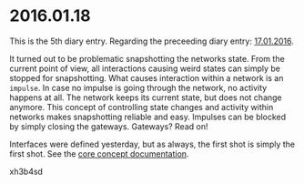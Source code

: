 # 2016.01.18
This is the 5th diary entry. Regarding the preceeding diary entry:
[17.01.2016](17_01_2016.md).

It turned out to be problematic snapshotting the networks state. From the
current point of view, all interactions causing weird states can simply be
stopped for snapshotting. What causes interaction within a network is an
`impulse`. In case no impulse is going through the network, no activity happens
at all. The network keeps its current state, but does not change anymore. This
concept of controlling state changes and activity within networks makes
snapshotting reliable and easy. Impulses can be blocked by simply closing the
gateways. Gateways? Read on!

Interfaces were defined yesterday, but as always, the first shot is simply the
first shot. See the [core concept documentation](../concept/core.md).

xh3b4sd
